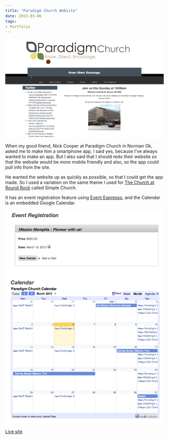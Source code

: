 ```yaml
---
title: "Paradigm Church Website"
date: 2013-03-06
tags:
- Portfolio
---
```


<img alt="paradigm-church" src="./paradigm-church.png" />

When my good friend, Nick Cooper at Paradigm Church in Norman Ok, asked me to make him a smartphone app, I said yes, because I've always wanted to make an app. But I also said that I should redo their website so that the website would be more mobile friendly and also, so the app could pull info from the site.

He wanted the website up as quickly as possible, so that I could get the app made. So I used a variation on the same theme I used for <a href="http://adamwadeharris.com/the-church-at-round-rock/">The Church at Round Rock</a> called Simple Church.

It has an event registration feature using <a href="http://eventespresso.com/">Event Espresso</a>, and the Calendar is an embedded Google Calendar.

<img alt="Event registration page." src="./paradigm-church-event-registration.png" />

<img alt="Calendar page with Google Calendar." src="./paradigm-church-calendar.png" />

<a href="http://paradigmchurch.com" target="_blank">Live site</a>
